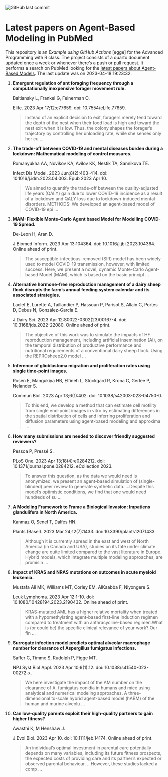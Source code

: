 ![GitHub last
commit](https://img.shields.io/github/last-commit/UofUEpiBio/PHS-7045-egga.png)

# Latest papers on Agent-Based Modeling in PubMed

This repository is an *Example using GitHub Actions* \[egge\] for the
Advanced Programming with R class. The project consists of a quarto
document updated once a week or whenever there’s a push or pull request.
It performs a search on PubMed looking for the <a
href="https://pubmed.ncbi.nlm.nih.gov/?term=agent-based+model&amp;sort=date"
target="_blank">latest papers about Agent-Based Models</a>. The last
update was on 2023-04-18 19:23:32.

<div class="cell">

</div>

1.  **Emergent regulation of ant foraging frequency through a
    computationally inexpensive forager movement rule.**

    Baltiansky L, Frankel G, Feinerman O.

    Elife. 2023 Apr 17;12:e77659. doi: 10.7554/eLife.77659.

    > Instead of an explicit decision to exit, foragers merely tend
    > toward the depth of the nest when their food load is high and
    > toward the nest exit when it is low. Thus, the colony shapes the
    > forager’s trajectory by controlling her unloading rate, while she
    > senses only her cu …

2.  **The trade-off between COVID-19 and mental diseases burden during a
    lockdown: Mathematical modeling of control measures.**

    Romanyukha AA, Novikov KA, Avilov KK, Nestik TA, Sannikova TE.

    Infect Dis Model. 2023 Jun;8(2):403-414. doi:
    10.1016/j.idm.2023.04.003. Epub 2023 Apr 10.

    > We aimed to quantify the trade-off between the quality-adjusted
    > life years (QALY) gain due to lower COVID-19 incidence as a result
    > of a lockdown and QALY loss due to lockdown-induced mental
    > disorders. METHODS: We developed an agent-based model of COVID-19
    > epi …

3.  **MAM: Flexible Monte-Carlo Agent based Model for Modelling COVID-19
    Spread.**

    De-Leon H, Aran D.

    J Biomed Inform. 2023 Apr 13:104364. doi: 10.1016/j.jbi.2023.104364.
    Online ahead of print.

    > The susceptible-infectious-removed (SIR) model has been widely
    > used to model COVID-19 transmission, however, with limited
    > success. Here, we present a novel, dynamic Monte-Carlo Agent-based
    > Model (MAM), which is based on the basic principl …

4.  **Alternative hormone-free reproduction management of a dairy sheep
    flock disrupts the farm’s annual feeding system calendar and its
    associated strategies.**

    Laclef E, Lurette A, Taillandier P, Hassoun P, Parisot S, Allain C,
    Portes D, Debus N, González-García E.

    J Dairy Sci. 2023 Apr 12:S0022-0302(23)00167-4. doi:
    10.3168/jds.2022-22080. Online ahead of print.

    > The objective of this work was to simulate the impacts of HF
    > reproduction management, including artificial insemination (AI),
    > on the temporal distribution of productive performance and
    > nutritional requirements of a conventional dairy sheep flock.
    > Using the REPROsheep2.0 model …

5.  **Inference of glioblastoma migration and proliferation rates using
    single time-point images.**

    Rosén E, Mangukiya HB, Elfineh L, Stockgard R, Krona C, Gerlee P,
    Nelander S.

    Commun Biol. 2023 Apr 13;6(1):402. doi: 10.1038/s42003-023-04750-0.

    > To this end, we develop a method that can estimate cell motility
    > from single end-point images in vitro by estimating differences in
    > the spatial distribution of cells and inferring proliferation and
    > diffusion parameters using agent-based modeling and approxima …

6.  **How many submissions are needed to discover friendly suggested
    reviewers?**

    Pessoa P, Pressé S.

    PLoS One. 2023 Apr 13;18(4):e0284212. doi:
    10.1371/journal.pone.0284212. eCollection 2023.

    > To answer this question, as the data we would need is anonymized,
    > we present an agent-based simulation of (single-blinded) peer
    > review to generate synthetic data. …Despite this model’s
    > optimistic conditions, we find that one would need hundreds of su
    > …

7.  **A Modeling Framework to Frame a Biological Invasion: Impatiens
    glandulifera in North America.**

    Kanmaz O, Şenel T, Dalfes HN.

    Plants (Basel). 2023 Mar 24;12(7):1433. doi: 10.3390/plants12071433.

    > Although it is currently spread in the east and west of North
    > America (in Canada and USA), studies on its fate under climate
    > change are quite limited compared to the vast literature in
    > Europe. Hybrid models, which integrate multiple modeling
    > approaches, are promisin …

8.  **Impact of KRAS and NRAS mutations on outcomes in acute myeloid
    leukemia.**

    Mustafa Ali MK, Williams MT, Corley EM, AlKaabba F, Niyongere S.

    Leuk Lymphoma. 2023 Apr 12:1-10. doi: 10.1080/10428194.2023.2190432.
    Online ahead of print.

    > KRAS-mutated AML has a higher relative mortality when treated with
    > a hypomethylating agent-based first-line induction regimen
    > compared to treatment with an anthracycline-based regimen.What is
    > (or could be) the specific clinical relevance of your work? Our
    > fin …

9.  **Surrogate infection model predicts optimal alveolar macrophage
    number for clearance of Aspergillus fumigatus infections.**

    Saffer C, Timme S, Rudolph P, Figge MT.

    NPJ Syst Biol Appl. 2023 Apr 10;9(1):12. doi:
    10.1038/s41540-023-00272-x.

    > We here investigate the impact of the AM number on the clearance
    > of A. fumigatus conidia in humans and mice using analytical and
    > numerical modeling approaches. A three-dimensional to-scale hybrid
    > agent-based model (hABM) of the human and murine alveolu …

10. **Can low-quality parents exploit their high-quality partners to
    gain higher fitness?**

    Awasthi K, M Henshaw J.

    J Evol Biol. 2023 Apr 10. doi: 10.1111/jeb.14174. Online ahead of
    print.

    > An individual’s optimal investment in parental care potentially
    > depends on many variables, including its future fitness prospects,
    > the expected costs of providing care and its partner’s expected or
    > observed parental behaviour. …However, these studies lacked a comp
    > …
